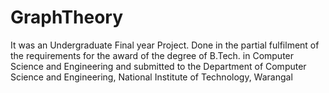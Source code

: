 # GraphTheory
It was an Undergraduate Final year Project.
Done in the partial fulfilment of the requirements 
for the award of the degree of B.Tech. in 
Computer Science and Engineering and submitted 
to the Department of Computer Science and Engineering, National Institute of Technology, Warangal
